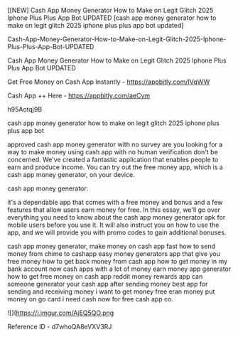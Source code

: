 [[NEW] Cash App Money Generator How to Make on Legit Glitch 2025 Iphone Plus Plus App Bot UPDATED [cash app money generator how to make on legit glitch 2025 iphone plus plus app bot updated]

Cash-App-Money-Generator-How-to-Make-on-Legit-Glitch-2025-Iphone-Plus-Plus-App-Bot-UPDATED

Cash App Money Generator How to Make on Legit Glitch 2025 Iphone Plus Plus App Bot UPDATED

Get Free Money on Cash App Instantly -  https://appbitly.com/IVqWW

Cash App ++ Here - https://appbitly.com/aeCym

h95Aotqj9B

cash app money generator how to make on legit glitch 2025 iphone plus plus app bot

approved cash app money generator with no survey are you looking for a way to make money using cash app with no human verification don't be concerned. We've created a fantastic application that enables people to earn and produce income. You can try out the free money app, which is a cash app money generator, on your device.

cash app money generator:

it's a dependable app that comes with a free money and bonus and a few features that allow users earn money for free. In this essay, we'll go over everything you need to know about the cash app money generator apk for mobile users before you use it. It will also instruct you on how to use the app, and we will provide you with promo codes to gain additional bonuses.

cash app money generator, make money on cash app fast how to send money from chime to cashapp easy money generators app that give you free money how to get back money from cash app how to get money in my bank account now cash apps with a lot of money earn money app generator how to get free money on cash app reddit money rewards app can someone generator your cash app after sending money best app for sending and receiving money i want to get money free eran money put money on go card i need cash now for free cash app co.

![](https://i.imgur.com/AjEQ5QO.png

Reference ID - d7whoQA8eVXV3RJ